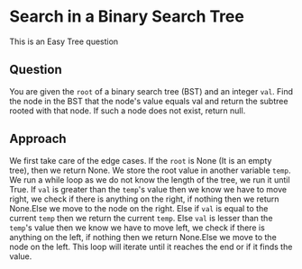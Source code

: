 # Search in a Binary Search Tree

This is an Easy Tree question

## Question
You are given the `root` of a binary search tree (BST) and an integer `val`.
Find the node in the BST that the node's value equals val and return the subtree rooted with that node. If such a node does not exist, return null.

## Approach
We first take care of the edge cases. If the `root` is None (It is an empty tree), then we return None.
We store the root value in another variable `temp`.
We run a while loop as we do not know the length of the tree, we run it until True.
If `val` is greater than the `temp`'s value then we know we have to move right, we check if there is anything on the right, if nothing then we return None.Else we move to the node on the right.
Else if `val` is equal to the current `temp` then we return the current `temp`.
Else `val` is lesser than the `temp`'s value then we know we have to move left, we check if there is anything on the left, if nothing then we return None.Else we move to the node on the left.
This loop will iterate until it reaches the end or if it finds the value.
